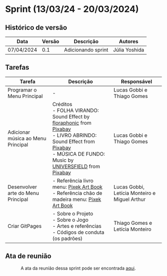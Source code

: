 # Sprint (13/03/24 - 20/03/2024)

## Histórico de versão

|Data|Versão|Descrição|Autores|
|--|--|--|--|
|07/04/2024|0.1|Adicionando sprint|Júlia Yoshida|

## Tarefas

|Tarefa|Descrição|Responsável|
|--|--|--|
|Programar o Menu Principal|-|Lucas Gobbi e Thiago Gomes|
|Adicionar música ao Menu Principal|Créditos<br>- FOLHA VIRANDO: Sound Effect by <a href="https://pixabay.com/users/floraphonic-38928062/?utm_source=link-attribution&utm_medium=referral&utm_campaign=music&utm_content=186600 ">floraphonic</a> from <a href="https://pixabay.com/sound-effects//?utm_source=link-attribution&utm_medium=referral&utm_campaign=music&utm_content=186600 ">Pixabay</a><br>- LIVRO ABRINDO: Sound Effect from <a href="https://pixabay.com/?utm_source=link-attribution&utm_medium=referral&utm_campaign=music&utm_content=48311 ">Pixabay</a><br>- MÚSICA DE FUNDO: Music by <a href="https://pixabay.com/users/universfield-28281460/?utm_source=link-attribution&utm_medium=referral&utm_campaign=music&utm_content=143149 ">UNIVERSFIELD</a> from <a href="https://pixabay.com//?utm_source=link-attribution&utm_medium=referral&utm_campaign=music&utm_content=143149 ">Pixabay</a>|Lucas Gobbi e Thiago Gomes|
|Desenvolver arte do Menu Principal|- Referência livro menu: <a href="https://foxeldev.itch.io/pixelbooks">Pixek Art Book</a><br>- Referência chão de madeira menu: <a href="https://samu.artstation.com/albums/78871">Pixek Art Book</a>|Lucas Gobbi, Letícia Monteiro e Miguel Arthur|
|Criar GitPages|- Sobre o Projeto<br>- Sobre o Jogo<br>- Artes e referências<br>- Códigos de conduta (os padrões)|Thiago Gomes e Letícia Monteiro|

## Ata de reunião

<p style="text-indent: 50px;text-align: justify;"> A ata da reunião dessa sprint pode ser encontrada <a href="https://github.com/ResidenciaTICBrisa/T2G6-Jogo-Unity-BOSS/blob/2eeee920be9a4bb699e7449aa40744d0f6a1408d/docs/ATAS/ATA%20-%2026_03.pdf" target="_blank">aqui</a>.</p>